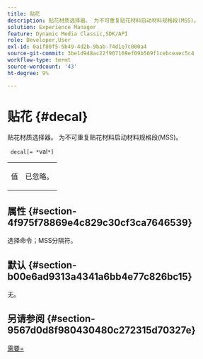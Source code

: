 ```yaml
---
title: 贴花
description: 贴花材质选择器。 为不可重复贴花材料启动材料规格段(MSS)。
solution: Experience Manager
feature: Dynamic Media Classic,SDK/API
role: Developer,User
exl-id: 0a1f80f5-5b49-4d2b-9bab-74d1e7c000a4
source-git-commit: 3be1d948ac22f907169ef09b509f1cebceaec5c4
workflow-type: tm+mt
source-wordcount: '43'
ht-degree: 9%

---
```


# 贴花 {#decal}

贴花材质选择器。 为不可重复贴花材料启动材料规格段(MSS)。

` decal[= *`val`*]`

<table id="simpletable_35431F0E19B143528BD75C82CFBC5EE0"> 
 <tr class="strow"> 
  <td class="stentry"> <p> <span class="varname">值</span> </p> </td> 
  <td class="stentry"> <p>已忽略。 </p> </td> 
 </tr> 
</table>

## 属性 {#section-4f975f78869e4c829c30cf3ca7646539}

选择命令；MSS分隔符。

## 默认 {#section-b00e6ad9313a4341a6bb4e77c826bc15}

无。

## 另请参阅 {#section-9567d0d8f980430480c272315d70327e}

[需要=](../../../../../ir-api/http-protocol/image-rendering-api-ref/c-ir-http-protocol-ref/c-ir-http-protocol-command-reference/r-ir-req.md#reference-792b1a663fb64261bd2de2a209b847fb)
